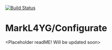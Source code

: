 [![Build Status](https://travis-ci.org/MarkL4YG/configurate.svg?branch=bleeding)](https://travis-ci.org/MarkL4YG/Configurate)

# MarkL4YG/Configurate

\<Placeholder readME! Will be updated soon\>

